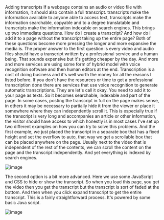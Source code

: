 Adding transcripts 
If a webpage contains an audio or video file with information, it should also contain a full transcript. transcripts make the information available to anyone able to access text, transcripts make the information searchable, copyable and to a degree translatable and transcripts make the information indexable on search engines. 
This brings up two immediate questions. How do I create a transcript? And how do I add it to a page without the transcript taking up the entire page? Both of these questions become more pressing the longer and more expansive the media is. 
The proper answer to the first question is every video and audio files should have a transcript written by a professional service and a human being. That sounds expensive but it's getting cheaper by the day. And more and more services are using some form of hybrid model with voice recognition software and then human editors at the end. Transcription is a cost of doing business and it's well worth the money for all the reasons I listed before. 
If you don't have the resources or time to get a professional transcription done there are services that use voice recognition to generate automatic transcriptions. They are let's call it okay.
You need to add it to your page as texts. So it becomes searchable, indexable and part of the page. In some cases, posting the transcript in full on the page makes sense, in others it may be necessary to partially hide it from the viewer or place it somewhere where they can independently scroll it. This is especially true if the transcript is very long and accompanies an article or other information, the visitor should have access to which honestly is in most cases I've set up two different examples on how you can try to solve this problems.
And the first example, we just placed the transcript in a separate box that has a fixed height and set the overflow to auto, that way we get a scrollable box that can be placed anywhere on the page. Usually next to the video that is independent of the rest of the contents, we can scroll the content on the page and the transcript independently. And yet everything is indexed by search engines.

![image](https://user-images.githubusercontent.com/36185795/180608710-80f1ef8d-9395-4084-a03e-c280d6b00fd8.png)

The second option is a bit more advanced. Here we use some JavaScript and CSS to hide or show the transcript. So when you load this page, you get the video then you get the transcript but the transcript is sort of faded at the bottom. And then when you click expand transcript to get the entire transcript. This is a fairly straightforward process. It's powered by some basic Java script.

![image](https://user-images.githubusercontent.com/36185795/180608734-fbd8c8a2-cec7-4ed4-97ed-87dd5f9af289.png)